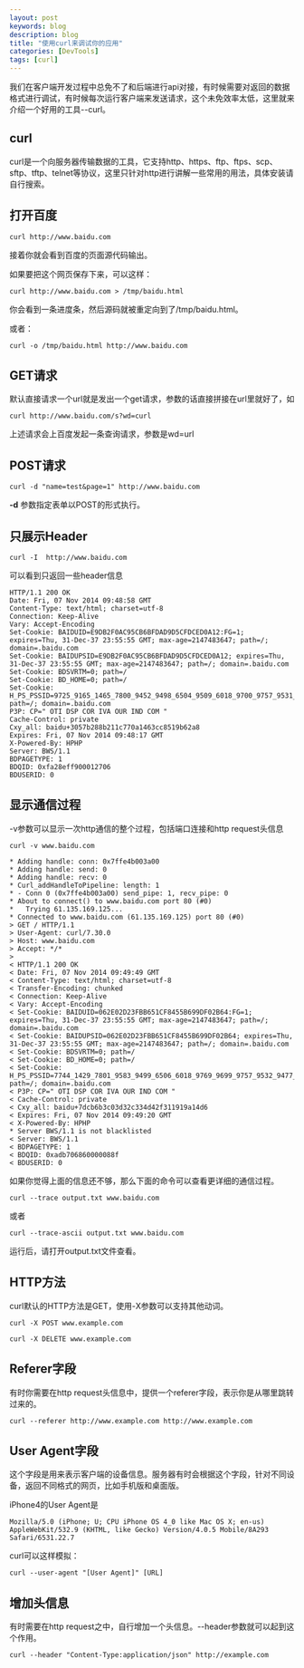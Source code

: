 ```yaml
---
layout: post
keywords: blog
description: blog
title: "使用curl来调试你的应用"
categories: [DevTools]
tags: [curl]
---
```



我们在客户端开发过程中总免不了和后端进行api对接，有时候需要对返回的数据格式进行调试，有时候每次运行客户端来发送请求，这个未免效率太低，这里就来介绍一个好用的工具--curl。

## curl

curl是一个向服务器传输数据的工具，它支持http、https、ftp、ftps、scp、sftp、tftp、telnet等协议，这里只针对http进行讲解一些常用的用法，具体安装请自行搜索。

## 打开百度

    curl http://www.baidu.com

接着你就会看到百度的页面源代码输出。

如果要把这个网页保存下来，可以这样：

    curl http://www.baidu.com > /tmp/baidu.html

你会看到一条进度条，然后源码就被重定向到了/tmp/baidu.html。

或者：

    curl -o /tmp/baidu.html http://www.baidu.com

## GET请求

默认直接请求一个url就是发出一个get请求，参数的话直接拼接在url里就好了，如

    curl http://www.baidu.com/s?wd=curl

上述请求会上百度发起一条查询请求，参数是wd=url

## POST请求

    curl -d "name=test&page=1" http://www.baidu.com

**-d** 参数指定表单以POST的形式执行。

## 只展示Header

    curl -I  http://www.baidu.com

可以看到只返回一些header信息

    HTTP/1.1 200 OK
	Date: Fri, 07 Nov 2014 09:48:58 GMT
	Content-Type: text/html; charset=utf-8
	Connection: Keep-Alive
	Vary: Accept-Encoding
	Set-Cookie: BAIDUID=E9DB2F0AC95CB6BFDAD9D5CFDCED0A12:FG=1; expires=Thu, 31-Dec-37 23:55:55 GMT; max-age=2147483647; path=/; domain=.baidu.com
	Set-Cookie: BAIDUPSID=E9DB2F0AC95CB6BFDAD9D5CFDCED0A12; expires=Thu, 31-Dec-37 23:55:55 GMT; max-age=2147483647; path=/; domain=.baidu.com
	Set-Cookie: BDSVRTM=0; path=/
	Set-Cookie: BD_HOME=0; path=/
	Set-Cookie: H_PS_PSSID=9725_9165_1465_7800_9452_9498_6504_9509_6018_9700_9757_9531_9478_7798_9453_9793_9024; path=/; domain=.baidu.com
	P3P: CP=" OTI DSP COR IVA OUR IND COM "
	Cache-Control: private
	Cxy_all: baidu+3057b288b211c770a1463cc8519b62a8
	Expires: Fri, 07 Nov 2014 09:48:17 GMT
	X-Powered-By: HPHP
	Server: BWS/1.1
	BDPAGETYPE: 1
	BDQID: 0xfa28eff900012706
	BDUSERID: 0

## 显示通信过程

-v参数可以显示一次http通信的整个过程，包括端口连接和http request头信息

    curl -v www.baidu.com

    * Adding handle: conn: 0x7ffe4b003a00
	* Adding handle: send: 0
	* Adding handle: recv: 0
	* Curl_addHandleToPipeline: length: 1
	* - Conn 0 (0x7ffe4b003a00) send_pipe: 1, recv_pipe: 0
	* About to connect() to www.baidu.com port 80 (#0)
	*   Trying 61.135.169.125...
	* Connected to www.baidu.com (61.135.169.125) port 80 (#0)
	> GET / HTTP/1.1
	> User-Agent: curl/7.30.0
	> Host: www.baidu.com
	> Accept: */*
	>
	< HTTP/1.1 200 OK
	< Date: Fri, 07 Nov 2014 09:49:49 GMT
	< Content-Type: text/html; charset=utf-8
	< Transfer-Encoding: chunked
	< Connection: Keep-Alive
	< Vary: Accept-Encoding
	< Set-Cookie: BAIDUID=062E02D23FBB651CF8455B699DF02B64:FG=1; expires=Thu, 31-Dec-37 23:55:55 GMT; max-age=2147483647; path=/; domain=.baidu.com
	< Set-Cookie: BAIDUPSID=062E02D23FBB651CF8455B699DF02B64; expires=Thu, 31-Dec-37 23:55:55 GMT; max-age=2147483647; path=/; domain=.baidu.com
	< Set-Cookie: BDSVRTM=0; path=/
	< Set-Cookie: BD_HOME=0; path=/
	< Set-Cookie: H_PS_PSSID=7744_1429_7801_9583_9499_6506_6018_9769_9699_9757_9532_9477_7799_9453_9716_9023; path=/; domain=.baidu.com
	< P3P: CP=" OTI DSP COR IVA OUR IND COM "
	< Cache-Control: private
	< Cxy_all: baidu+7dcb6b3c03d32c334d42f311919a14d6
	< Expires: Fri, 07 Nov 2014 09:49:20 GMT
	< X-Powered-By: HPHP
	* Server BWS/1.1 is not blacklisted
	< Server: BWS/1.1
	< BDPAGETYPE: 1
	< BDQID: 0xadb706860000088f
	< BDUSERID: 0

如果你觉得上面的信息还不够，那么下面的命令可以查看更详细的通信过程。

    curl --trace output.txt www.baidu.com

或者

    curl --trace-ascii output.txt www.baidu.com

运行后，请打开output.txt文件查看。

## HTTP方法

curl默认的HTTP方法是GET，使用-X参数可以支持其他动词。

    curl -X POST www.example.com

    curl -X DELETE www.example.com

## Referer字段

有时你需要在http request头信息中，提供一个referer字段，表示你是从哪里跳转过来的。

    curl --referer http://www.example.com http://www.example.com

## User Agent字段

这个字段是用来表示客户端的设备信息。服务器有时会根据这个字段，针对不同设备，返回不同格式的网页，比如手机版和桌面版。

iPhone4的User Agent是

    Mozilla/5.0 (iPhone; U; CPU iPhone OS 4_0 like Mac OS X; en-us) AppleWebKit/532.9 (KHTML, like Gecko) Version/4.0.5 Mobile/8A293 Safari/6531.22.7

curl可以这样模拟：

    curl --user-agent "[User Agent]" [URL]

## 增加头信息

有时需要在http request之中，自行增加一个头信息。--header参数就可以起到这个作用。

    curl --header "Content-Type:application/json" http://example.com



